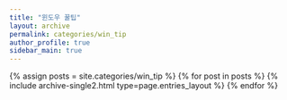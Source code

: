 ```yaml
---
title: "윈도우 꿀팁"
layout: archive
permalink: categories/win_tip
author_profile: true
sidebar_main: true
---
```



{% assign posts = site.categories/win_tip %}
{% for post in posts %} {% include archive-single2.html type=page.entries_layout %} {% endfor %}